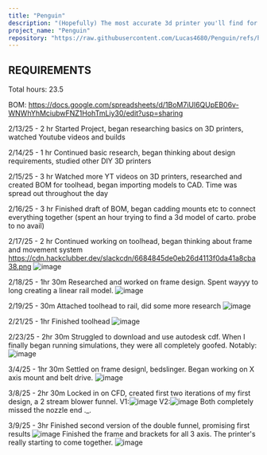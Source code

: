 ```yaml
---
title: "Penguin"
description: "(Hopefully) The most accurate 3d printer you'll find for under $300."
project_name: "Penguin"
repository: "https://raw.githubusercontent.com/Lucas4680/Penguin/refs/heads/main/Devlog.md"
---
```

REQUIREMENTS
  - 

Total hours: 23.5

BOM: https://docs.google.com/spreadsheets/d/1BoM7iUl6QUpEB06v-WNWhYhMciubwFNZ1HohTmLiy30/edit?usp=sharing

2/13/25 - 2 hr
Started Project, began researching basics on 3D printers, watched Youtube videos and builds

2/14/25 - 1 hr
Continued basic research, began thinking about design requirements, studied other DIY 3D printers

2/15/25 - 3 hr
Watched more YT videos on 3D printers, researched and created BOM for toolhead, began importing models to CAD. Time was spread out throughout the day

2/16/25 - 3 hr
Finished draft of BOM, began cadding mounts etc to connect everything together (spent an hour trying to find a 3d model of carto. probe to no avail)

2/17/25 - 2 hr
Continued working on toolhead, began thinking about frame and movement system
https://cdn.hackclubber.dev/slackcdn/6684845de0eb26d4113f0da41a8cba38.png
![image](https://github.com/user-attachments/assets/01c439c8-47d2-4a28-a76d-a75fc61e13b4)

2/18/25 - 1hr 30m
Researched and worked on frame design. Spent wayyy to long creating a linear rail model.
![image](https://github.com/user-attachments/assets/51415975-1f88-4109-a288-6bb900b8a315)

2/19/25 - 30m
Attached toolhead to rail, did some more research
![image](https://github.com/user-attachments/assets/dd9d3322-2139-4337-ae67-9933c461a7ff)

2/21/25 - 1hr
Finished toolhead
![image](https://github.com/user-attachments/assets/dcb69451-0936-447d-97f5-feb8db14a2be)

2/23/25 - 2hr 30m
Struggled to download and use autodesk cdf. When I finally began running simulations, they were all completely goofed. Notably:
![image](https://github.com/user-attachments/assets/d89c51e9-5a76-48d7-827b-083919ab9782)

3/4/25 - 1hr 30m
Settled on frame designl, bedslinger. Began working on X axis mount and belt drive.
![image](https://github.com/user-attachments/assets/f56e778a-a176-4f15-a74f-409ac1c81624)

3/8/25 - 2hr 30m
Locked in on CFD, created first two iterations of my first design, a 2 stream blower funnel.
V1:![image](https://github.com/user-attachments/assets/d6fb6bbf-abf5-4dd4-85ee-c999e6ce05dc)
V2:![image](https://github.com/user-attachments/assets/e30228c6-5c0f-4b0e-804d-912f68678d95)
Both completely missed the nozzle end ._.

3/9/25 - 3hr
Finished second version of the double funnel, promising first results
![image](https://github.com/user-attachments/assets/1b03d269-07cb-4faf-bdef-5f28e6cfacef)
Finished the frame and brackets for all 3 axis. The printer's really starting to come together.
![image](https://github.com/user-attachments/assets/6395274d-2a62-40a7-8633-4aeda7ff58d1)

